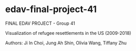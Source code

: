 # edav-final-project-41

FINAL EDAV PROJECT - Group 41

Visualization of refugee resettlements in the US (2009-2018)

Authors: Ji In Choi, Jung Ah Shin, Olivia Wang, Tiffany Zhu 
